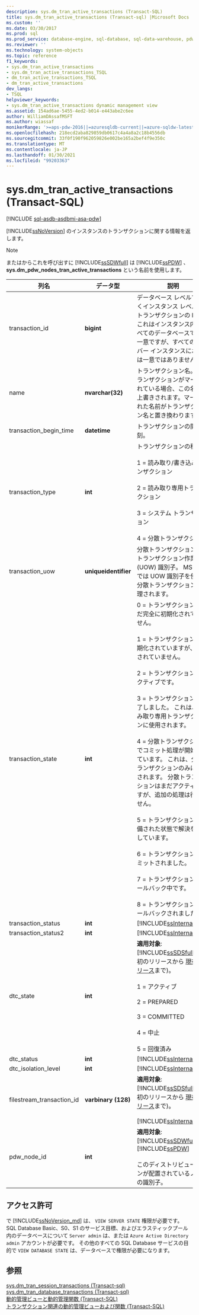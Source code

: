 ```yaml
---
description: sys.dm_tran_active_transactions (Transact-SQL)
title: sys.dm_tran_active_transactions (Transact-sql) |Microsoft Docs
ms.custom: ''
ms.date: 03/30/2017
ms.prod: sql
ms.prod_service: database-engine, sql-database, sql-data-warehouse, pdw
ms.reviewer: ''
ms.technology: system-objects
ms.topic: reference
f1_keywords:
- sys.dm_tran_active_transactions
- sys.dm_tran_active_transactions_TSQL
- dm_tran_active_transactions_TSQL
- dm_tran_active_transactions
dev_langs:
- TSQL
helpviewer_keywords:
- sys.dm_tran_active_transactions dynamic management view
ms.assetid: 154ad6ae-5455-4ed2-b014-e443abe2c6ee
author: WilliamDAssafMSFT
ms.author: wiassaf
monikerRange: '>=aps-pdw-2016||=azuresqldb-current||=azure-sqldw-latest||>=sql-server-2016||>=sql-server-linux-2017||=azuresqldb-mi-current'
ms.openlocfilehash: 218ecd2aba829859db0617c4a4a8a2c18b4556db
ms.sourcegitcommit: 33f0f190f962059826e002be165a2bef4f9e350c
ms.translationtype: MT
ms.contentlocale: ja-JP
ms.lasthandoff: 01/30/2021
ms.locfileid: "99203363"
---
```

# <a name="sysdm_tran_active_transactions-transact-sql"></a>sys.dm_tran_active_transactions (Transact-SQL)
[!INCLUDE [sql-asdb-asdbmi-asa-pdw](../../includes/applies-to-version/sql-asdb-asdbmi-asa-pdw.md)]

  [!INCLUDE[ssNoVersion](../../includes/ssnoversion-md.md)] のインスタンスのトランザクションに関する情報を返します。  
  
> [!NOTE]  
>  またはからこれを呼び出すに [!INCLUDE[ssSDWfull](../../includes/sssdwfull-md.md)] は [!INCLUDE[ssPDW](../../includes/sspdw-md.md)] 、 **sys.dm_pdw_nodes_tran_active_transactions** という名前を使用します。  
  
|列名|データ型|説明|  
|-----------------|---------------|-----------------|  
|transaction_id|**bigint**|データベース レベルではなくインスタンス レベルのトランザクションの ID。 これはインスタンス内のすべてのデータベースでのみ一意ですが、すべてのサーバー インスタンスにおいては一意ではありません。|  
|name|**nvarchar(32)**|トランザクション名。 トランザクションがマークされている場合、この名前が上書きされます。マークされた名前がトランザクション名と置き換わります。|  
|transaction_begin_time|**datetime**|トランザクションの開始時刻。|  
|transaction_type|**int**|トランザクションの種類。<br /><br /> 1 = 読み取り/書き込みトランザクション<br /><br /> 2 = 読み取り専用トランザクション<br /><br /> 3 = システム トランザクション<br /><br /> 4 = 分散トランザクション|  
|transaction_uow|**uniqueidentifier**|分散トランザクションの、トランザクション作業単位 (UOW) 識別子。 MS DTC では UOW 識別子を使って分散トランザクションが処理されます。|  
|transaction_state|**int**|0 = トランザクションはまだ完全に初期化されていません。<br /><br /> 1 = トランザクションは初期化されていますが、開始されていません。<br /><br /> 2 = トランザクションはアクティブです。<br /><br /> 3 = トランザクションは終了しました。 これは、読み取り専用トランザクションに使用されます。<br /><br /> 4 = 分散トランザクションでコミット処理が開始されています。 これは、分散トランザクションのみに使用されます。 分散トランザクションはまだアクティブですが、追加の処理は行えません。<br /><br /> 5 = トランザクションは準備された状態で解決を待機しています。<br /><br /> 6 = トランザクションはコミットされました。<br /><br /> 7 = トランザクションはロールバック中です。<br /><br /> 8 = トランザクションはロールバックされました。|  
|transaction_status |**int**|[!INCLUDE[ssInternalOnly](../../includes/ssinternalonly-md.md)]|  
|transaction_status2|**int**|[!INCLUDE[ssInternalOnly](../../includes/ssinternalonly-md.md)]|  
|dtc_state|**int**|**適用対象**: [!INCLUDE[ssSDSfull](../../includes/sssdsfull-md.md)] (最初のリリースから [現在のリリース](/previous-versions/azure/ee336279(v=azure.100))まで)。<br /><br /> 1 = アクティブ<br /><br /> 2 = PREPARED<br /><br /> 3 = COMMITTED<br /><br /> 4 = 中止<br /><br /> 5 = 回復済み|  
|dtc_status|**int**|[!INCLUDE[ssInternalOnly](../../includes/ssinternalonly-md.md)]|  
|dtc_isolation_level|**int**|[!INCLUDE[ssInternalOnly](../../includes/ssinternalonly-md.md)]|  
|filestream_transaction_id|**varbinary (128)**|**適用対象**: [!INCLUDE[ssSDSfull](../../includes/sssdsfull-md.md)] (最初のリリースから [現在のリリース](/previous-versions/azure/ee336279(v=azure.100))まで)。<br /><br /> [!INCLUDE[ssInternalOnly](../../includes/ssinternalonly-md.md)]|  
|pdw_node_id|**int**|**適用対象**: [!INCLUDE[ssSDWfull](../../includes/sssdwfull-md.md)] 、 [!INCLUDE[ssPDW](../../includes/sspdw-md.md)]<br /><br /> このディストリビューションが配置されているノードの識別子。|  
  
## <a name="permissions"></a>アクセス許可

で [!INCLUDE[ssNoVersion_md](../../includes/ssnoversion-md.md)] は、 `VIEW SERVER STATE` 権限が必要です。   
SQL Database Basic、S0、S1 のサービス目標、およびエラスティックプール内のデータベースについて `Server admin` は、または `Azure Active Directory admin` アカウントが必要です。 その他のすべての SQL Database サービスの目的で `VIEW DATABASE STATE` は、データベースで権限が必要になります。   
  
## <a name="see-also"></a>参照  
 [sys.dm_tran_session_transactions &#40;Transact-sql&#41;](../../relational-databases/system-dynamic-management-views/sys-dm-tran-session-transactions-transact-sql.md)   
 [sys.dm_tran_database_transactions &#40;Transact-sql&#41;](../../relational-databases/system-dynamic-management-views/sys-dm-tran-database-transactions-transact-sql.md)   
 [動的管理ビューと動的管理関数 &#40;Transact-SQL&#41;](~/relational-databases/system-dynamic-management-views/system-dynamic-management-views.md)   
 [トランザクション関連の動的管理ビューおよび関数 &#40;Transact-SQL&#41;](../../relational-databases/system-dynamic-management-views/transaction-related-dynamic-management-views-and-functions-transact-sql.md)  
  
